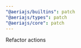 ```yaml
---
"@aeriajs/builtins": patch
"@aeriajs/types": patch
"@aeriajs/core": patch
---
```


Refactor actions
